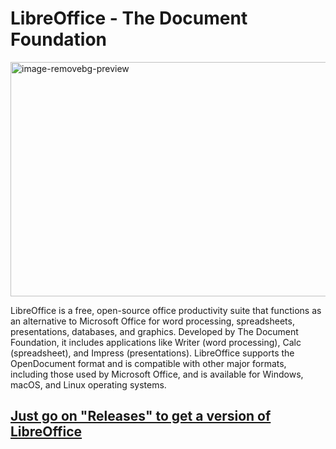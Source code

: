 # LibreOffice - The Document Foundation
<img width="666" height="375" alt="image-removebg-preview" src="https://github.com/user-attachments/assets/c094af51-8e83-4da7-b536-ad0603a573f9" />

LibreOffice is a free, open-source office productivity suite that functions as an alternative to Microsoft Office for word processing, spreadsheets, presentations, databases, and graphics. Developed by The Document Foundation, it includes applications like Writer (word processing), Calc (spreadsheet), and Impress (presentations). LibreOffice supports the OpenDocument format and is compatible with other major formats, including those used by Microsoft Office, and is available for Windows, macOS, and Linux operating systems.

## [Just go on "Releases" to get a version of LibreOffice]([https://github.com/LibreOffice/releases/](https://github.com/DreamPack-Software/LibreOffice/releases))
